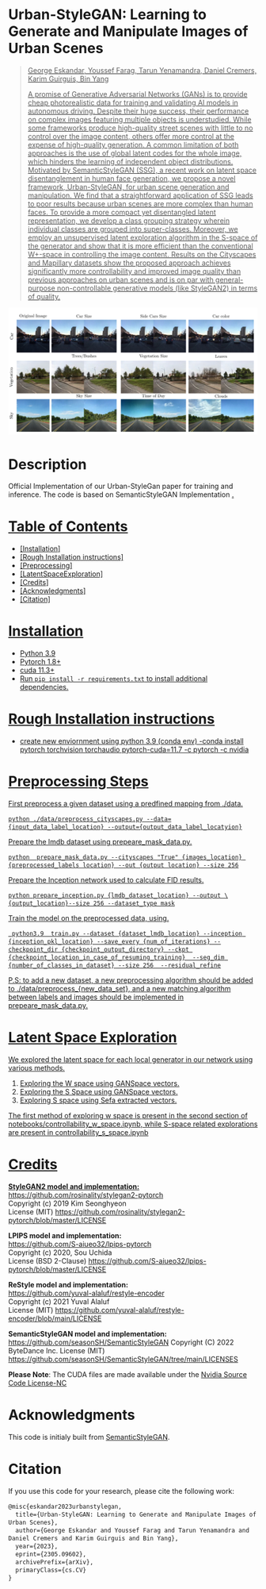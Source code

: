 # Urban-StyleGAN: Learning to Generate and Manipulate Images of Urban Scenes

<a href="https://arxiv.org/abs/2305.09602">

> George Eskandar, Youssef Farag, Tarun Yenamandra, Daniel Cremers, Karim Guirguis, Bin Yang
>
> A promise of Generative Adversarial Networks (GANs) is to provide cheap photorealistic data for training and validating AI models in autonomous driving. Despite their huge success, their performance on complex images featuring multiple objects is understudied. While some frameworks produce high-quality street scenes with little to no control over the image content, others offer more control at the expense of high-quality generation. A common limitation of both approaches is the use of global latent codes for the whole image, which hinders the learning of independent object distributions. Motivated by SemanticStyleGAN (SSG), a recent work on latent space disentanglement in human face generation, we propose a novel framework, Urban-StyleGAN, for urban scene generation and manipulation. We find that a straightforward application of SSG leads to poor results because urban scenes are more complex than human faces. To provide a more compact yet disentangled latent representation, we develop a class grouping strategy wherein individual classes are grouped into super-classes. Moreover, we employ an unsupervised latent exploration algorithm in the S-space of the generator and show that it is more efficient than the conventional W+-space in controlling the image content. Results on the Cityscapes and Mapillary datasets show the proposed approach achieves significantly more controllability and improved image quality than previous approaches on urban scenes and is on par with general-purpose non-controllable generative models (like StyleGAN2) in terms of quality.

<a><img src="meta_data/image.png" width="550px"/></a>

# Description

Official Implementation of our Urban-StyleGan paper for training and inference. The code is based on SemanticStyleGAN Implementation <a href="https://github.com/seasonSH/SemanticStyleGAN">.

# Table of Contents

- [Installation]
- [Rough Installation instructions]
- [Preprocessing]
- [LatentSpaceExploration]
- [Credits]
- [Acknowledgments]
- [Citation]

# Installation

- Python 3.9
- Pytorch 1.8+
- cuda 11.3+
- Run `pip install -r requirements.txt` to install additional dependencies.

# Rough Installation instructions

- create new enviornment using python 3.9 (conda env)
  -conda install pytorch torchvision torchaudio pytorch-cuda=11.7 -c pytorch -c nvidia
  <br>

# Preprocessing Steps

First preprocess a given dataset using a predfined mapping from ./data.

```
python ./data/preprocess_cityscapes.py --data={input_data_label_location} --output={output_data_label_locatyion}

```

Prepare the lmdb dataset using prepeare_mask_data.py.

```
python  prepare_mask_data.py --cityscapes "True" {images_location} {preprocessed_labels location} --out {output location} --size 256

```

Prepare the Inception network used to calculate FID results.

```
python prepare_inception.py {lmdb_dataset_location} --output \{output_location}--size 256 --dataset_type mask
```

Train the model on the preprocessed data, using.

```
 python3.9  train.py --dataset {dataset_lmdb_location} --inception {inception_pkl_location} --save_every {num_of_iterations} --checkpoint_dir {checkpoint_output_directory} --ckpt {checkpoint_location_in_case_of_resuming_training}  --seg_dim {number_of_classes_in_dataset} --size 256  --residual_refine

```

P.S: to add a new dataset, a new preprocessing algorithm should be added to ./data/preprocess\_{new_data_set}, and a new matching algorithm between labels and images should be implemented in prepeare_mask_data.py.

# Latent Space Exploration

We explored the latent space for each local generator in our network using various methods.

1. Exploring the W space using GANSpace vectors.
2. Exploring the S Space using GANSpace vectors.
3. Exploring S space using Sefa extracted vectors.

The first method of exploring w space is present in the second section of notebooks/controllability_w_space.ipynb, while S-space related explorations are present in controllability_s_space.ipynb

# Credits

**StyleGAN2 model and implementation:**  
https://github.com/rosinality/stylegan2-pytorch  
Copyright (c) 2019 Kim Seonghyeon  
License (MIT) https://github.com/rosinality/stylegan2-pytorch/blob/master/LICENSE

**LPIPS model and implementation:**  
https://github.com/S-aiueo32/lpips-pytorch  
Copyright (c) 2020, Sou Uchida  
License (BSD 2-Clause) https://github.com/S-aiueo32/lpips-pytorch/blob/master/LICENSE

**ReStyle model and implementation:**  
https://github.com/yuval-alaluf/restyle-encoder  
Copyright (c) 2021 Yuval Alaluf  
License (MIT) https://github.com/yuval-alaluf/restyle-encoder/blob/main/LICENSE

**SemanticStyleGAN model and implementation:**  
https://github.com/seasonSH/SemanticStyleGAN
Copyright (C) 2022 ByteDance Inc.
License (MIT) https://github.com/seasonSH/SemanticStyleGAN/tree/main/LICENSES

**Please Note**: The CUDA files are made available under the [Nvidia Source Code License-NC](https://nvlabs.github.io/stylegan2/license.html)

# Acknowledgments

This code is initialy built from [SemanticStyleGAN](https://github.com/seasonSH/SemanticStyleGAN).

# Citation

If you use this code for your research, please cite the following work:

```
@misc{eskandar2023urbanstylegan,
  title={Urban-StyleGAN: Learning to Generate and Manipulate Images of Urban Scenes},
  author={George Eskandar and Youssef Farag and Tarun Yenamandra and Daniel Cremers and Karim Guirguis and Bin Yang},
  year={2023},
  eprint={2305.09602},
  archivePrefix={arXiv},
  primaryClass={cs.CV}
}
```
